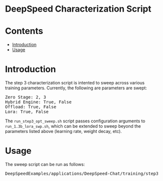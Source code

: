 # DeepSpeed Characterization Script

# Contents
   * [Introduction](#introduction)
   * [Usage](#usage)

# Introduction
The step 3 characterization script is intented to sweep across various training parameters. Currently, the following are parameters are swept:
<pre>
Zero Stage: 2, 3
Hybrid Engine: True, False
Offload: True, False
Lora: True, False
</pre>

The `run_step3_opt_sweep.sh` script passes configuration arguments to `run_1.3b_lora_swp.sh`, which can be extended to sweep beyond the parameters listed above (learning rate, weight decay, etc).

# Usage
The sweep script can be run as follows:
<pre>
DeepSpeedExamples/applications/DeepSpeed-Chat/training/step3_rlhf_finetuning$ bash training_scripts/single_node/sweep/run_step3_opt_sweep.sh
</pre>
